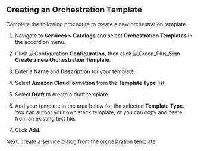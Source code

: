 ## Creating an Orchestration Template

Complete the following procedure to create a new orchestration template.

1.  Navigate to **Services > Catalogs** and select **Orchestration
    Templates** in the accordion menu.

2.  Click ![Configuration](../images/1847.png) **Configuration**, then
    click ![Green\_Plus\_Sign](../images/1848.png) **Create a new
    Orchestration Template**.

3.  Enter a **Name** and **Description** for your template.

4.  Select **Amazon CloudFormation** from the **Template Type** list.

5.  Select **Draft** to create a draft template.

6.  Add your template in the area below for the selected **Template
    Type**. You can author your own stack template, or you can copy and
    paste from an existing text file.

7.  Click **Add**.

Next, create a service dialog from the orchestration template.
